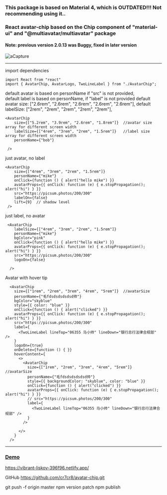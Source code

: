 ### This package is based on Material 4, which is OUTDATED!!! Not recommending using it..


### React avatar-chip based on  the Chip component of "material-ui" and "@multiavatar/multiavatar" package 

#### Note: previous version 2.0.13 was Buggy, fixed in later version

![aCapture](https://user-images.githubusercontent.com/106660/132795601-b5862112-d3fb-43b6-a6fe-e28e78eb867c.JPG)


------------------------------------
import dependencies

    import React from "react"
    import { AvatarChip, AvatarLogo, TwoLineLabel } from "./AvatarChip";

default avatar is based on personName if "src" is not provided,     
default label is based on personName, if "label" is not provided
default avatar  size: ["2.6rem", "2.6rem", "2.6rem", "2.6rem", "2.6rem"],
default labelSize: ["2rem", "2rem", "2rem", "2rem", "2rem"],
   
    <AvatarChip
        size={["5.2rem", "3.9rem", "2.6rem", "1.8rem"]}  //avatar size array for different screen width 
        labelSize={["4rem", "3rem", "2rem", "1.5rem"]}   //label size array for different screen width 
        personName={"bob"}
       
     />

just avatar, no label
   
    <AvatarChip
        size={["4rem", "3rem", "2rem", "1.5rem"]} 
        personName={"mike"}
        onClick={function () { alert("hello mike") }}
        avatarProps={{ onClick: function (e) { e.stopPropagation(); alert("hi") } }}
        src="https://picsum.photos/200/300" 
        labelOn={false}
        lift={9}  // shadow level
     />

just label, no avatar
   
     <AvatarChip
        labelSize={["4rem", "3rem", "2rem", "1.5rem"]}
        personName={"mike"}
        bgColor="pink"
        onClick={function () { alert("hello mike") }}
        avatarProps={{ onClick: function (e) { e.stopPropagation(); alert("hi") } }}
        src="https://picsum.photos/200/300"
        logoOn={false}

      />



Avatar with hover tip

      <AvatarChip
        size={["1rem", "2rem", "3rem", "4rem", "5rem"]}  //avatarSize
        personName={"毛fdsdsdsdsdsd帅"}
        bgColor="skyblue"
        style={{ color: "blue" }}
        onClick={function () { alert("clicked") }}
        avatarProps={{ onClick: function (e) { e.stopPropagation(); alert("hi") } }}
        src="https://picsum.photos/200/300"
        label={
          <TwoLineLabel lineTop="06355 马小帅" lineDown="银行总行法律合规部" />
        }
        logoOn={true}  
        onDelete={function () { }}
        hoverContent={
          <>
            <AvatarChip
              size={["1rem", "2rem", "3rem", "4rem", "5rem"]}  //avatarSize
              personName={"毛fdsdsdsdsdsd帅"}
              style={{ backgroundColor: "skyblue", color: "blue" }}
              onClick={function () { alert("clicked") }}
              avatarProps={{ onClick: function (e) { e.stopPropagation(); alert("hi") } }}
              // src="https://picsum.photos/200/300"
              label={
                <TwoLineLabel lineTop="06355 马小帅" lineDown="银行总行法律合规部" />
              }
            />

          </>
        }
      />


 
------------------------------------

### [Demo](https://vibrant-liskov-396f96.netlify.app/) 

https://vibrant-liskov-396f96.netlify.app/



GitHub https://github.com/cr7cr8/avatar-chip.git


 
git push -f origin master
npm version patch
npm publish
